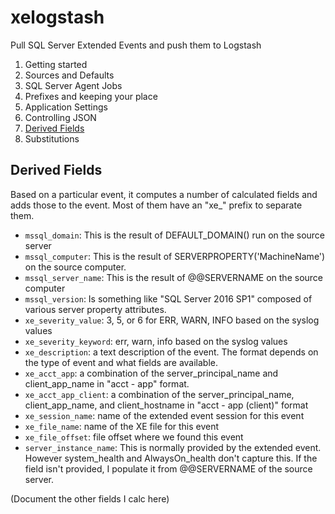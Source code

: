 # xelogstash
Pull SQL Server Extended Events and push them to Logstash

1. Getting started
2. Sources and Defaults
1. SQL Server Agent Jobs
2. Prefixes and keeping your place 
2. Application Settings
2. Controlling JSON
3. [Derived Fields](#derived-fields)
4. Substitutions

## <a name="derived-fields"></a>Derived Fields
Based on a particular event, it computes a number of calculated fields and adds those to the event.  Most of them
have an "xe_" prefix to separate them.

* `mssql_domain`: This is the result of DEFAULT_DOMAIN() run on the source server
* `mssql_computer`: This is the result of SERVERPROPERTY('MachineName') on the source computer.
* `mssql_server_name`: This is the result of @@SERVERNAME on the source computer
* `mssql_version`: Is something like "SQL Server 2016 SP1" composed of various server property attributes.  
* `xe_severity_value`: 3, 5, or 6 for ERR, WARN, INFO based on the syslog values
* `xe_severity_keyword`: err, warn, info based on the syslog values
* `xe_description`: a text description of the event.  The format
depends on the type of event and what fields are available.
* `xe_acct_app`: a combination of the server_principal_name and client_app_name in "acct - app" format.
* `xe_acct_app_client`: a combination of the server_principal_name, client_app_name, and client_hostname in "acct - app (client)" format
* `xe_session_name`: name of the extended event session for this event
* `xe_file_name`: name of the XE file for this event
* `xe_file_offset`: file offset where we found this event
* `server_instance_name`: This is normally provided by the extended event.  However system_health and AlwaysOn_health don't capture this.  If the field isn't provided, I populate it from @@SERVERNAME of the source server.



(Document the other fields I calc here)